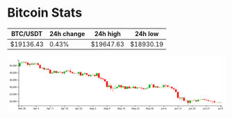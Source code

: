 # Bitcoin Stats

BTC/USDT|24h change|24h high|24h low|
|---|---|---|---|
|$19136.43|0.43%|$19647.63|$18930.19|

<img src="./chart.svg">
